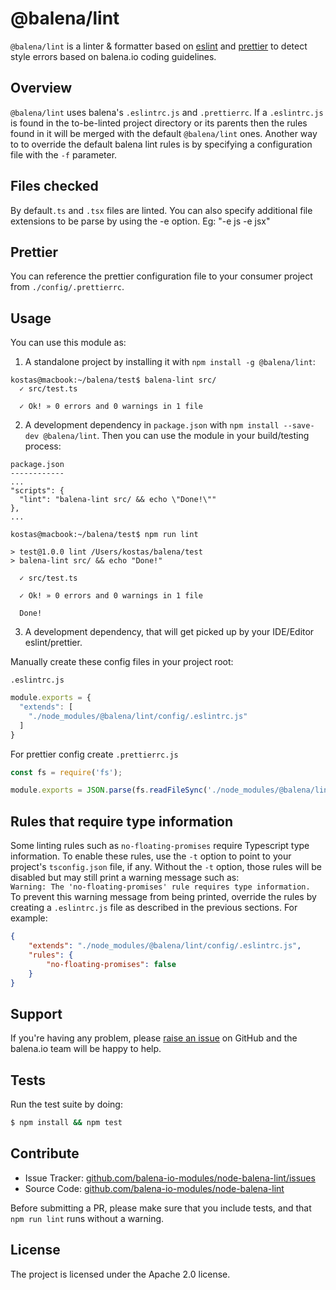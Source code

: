 @balena/lint
==========

`@balena/lint` is a linter & formatter based on [eslint](https://eslint.org/) and [prettier](https://github.com/prettier/prettier) to detect style errors based on balena.io coding guidelines.

Overview
--------

`@balena/lint` uses balena's `.eslintrc.js` and `.prettierrc`.
If a `.eslintrc.js` is found in the to-be-linted project
directory or its parents then the rules found in it will be merged with the default `@balena/lint` ones.
Another way to to override the default balena lint rules is by specifying a configuration
file with the `-f` parameter.

## Files checked

By default`.ts` and `.tsx` files are linted. You can also specify additional file extensions to be parse by using the -e option.
Eg: "-e js -e jsx"

## Prettier

You can reference the prettier configuration file to your consumer project
from `./config/.prettierrc`.

Usage
-----

You can use this module as:

1. A standalone project by installing it with `npm install -g @balena/lint`:

  ```
  kostas@macbook:~/balena/test$ balena-lint src/
    ✓ src/test.ts

    ✓ Ok! » 0 errors and 0 warnings in 1 file
  ```

2. A development dependency in `package.json` with ```npm install --save-dev @balena/lint```. Then
  you can use the module in your build/testing process:

  ```
  package.json
  ------------
  ...
  "scripts": {
    "lint": "balena-lint src/ && echo \"Done!\""
  },
  ...

  kostas@macbook:~/balena/test$ npm run lint

  > test@1.0.0 lint /Users/kostas/balena/test
  > balena-lint src/ && echo "Done!"

    ✓ src/test.ts

    ✓ Ok! » 0 errors and 0 warnings in 1 file

    Done!

  ```

3. A development dependency, that will get picked up by your IDE/Editor eslint/prettier.

Manually create these config files in your project root:

`.eslintrc.js`

```js
module.exports = {
  "extends": [
    "./node_modules/@balena/lint/config/.eslintrc.js"
  ]
}
```

For prettier config create `.prettierrc.js`

```js
const fs = require('fs');

module.exports = JSON.parse(fs.readFileSync('./node_modules/@balena/lint/config/.prettierrc', 'utf8'));
```

Rules that require type information
-----------------------------------

Some linting rules such as `no-floating-promises` require Typescript type information.
To enable these rules, use the `-t` option to point to your project's `tsconfig.json`
file, if any. Without the `-t` option, those rules will be disabled but may still print
a warning message such as:  
`Warning: The 'no-floating-promises' rule requires type information.`  
To prevent this warning message from being printed, override the rules by creating a
`.eslintrc.js` file as described in the previous sections. For example:

```json
{
    "extends": "./node_modules/@balena/lint/config/.eslintrc.js",
    "rules": {
        "no-floating-promises": false
    }
}
```

Support
-------

If you're having any problem, please [raise an issue](https://github.com/balena-io-modules/node-balena-lint/issues/new) on GitHub and the balena.io team will be happy to help.

Tests
-----

Run the test suite by doing:

```sh
$ npm install && npm test
```

Contribute
----------

- Issue Tracker: [github.com/balena-io-modules/node-balena-lint/issues](https://github.com/balena-io-modules/node-balena-lint/issues)
- Source Code: [github.com/balena-io-modules/node-balena-lint](https://github.com/balena-io-modules/node-balena-lint)

Before submitting a PR, please make sure that you include tests, and that `npm run lint` runs without a warning.

License
-------

The project is licensed under the Apache 2.0 license.
